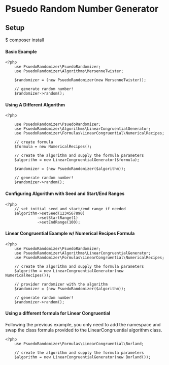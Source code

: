 # Psuedo Random Number Generator

## Setup

$ composer install

#### Basic Example

    <?php
        use PsuedoRandomizer\PsuedoRandomizer;
        use PsuedoRandomizer\Algorithms\MersenneTwister;
        
        $randomizer = (new PsuedoRandomizer(new MersenneTwister));
        
        // generate random number!
        $randomizer->random();
        
#### Using A Different Algorithm

    <?php
    
        use PsuedoRandomizer\PsuedoRandomizer;
        use PsuedoRandomizer\Algorithms\LinearCongruentialGenerator;
        use PsuedoRandomizer\Formulas\LinearCongruential\NumericalRecipes;
            
        // create formula
        $formula = new NumericalRecipes();
            
        // create the algorithm and supply the formula parameters
        $algorithm = new LinearCongruentialGenerator($formula);
        
        $randomizer = (new PsuedoRandomizer($algorithm));
            
        // generate random number!
        $randomizer->random();
            
#### Configuring Algorithm with Seed and Start/End Ranges
      
    <?php
        // set initial seed and start/end range if needed
        $algorithm->setSeed(1234567890)
                  ->setStartRange(1)
                  ->setEndRange(100);


#### Linear Congruential Example w/ Numerical Recipes Formula
    
    <?php
        use PsuedoRandomizer\PsuedoRandomizer;
        use PsuedoRandomizer\Algorithms\LinearCongruentialGenerator;
        use PsuedoRandomizer\Formulas\LinearCongruential\NumericalRecipes;
        
        // create the algorithm and supply the formula parameters
        $algorithm = new LinearCongruentialGenerator(new NumericalRecipes());
        
        // provider randomizer with the algorithm
        $randomizer = (new PsuedoRandomizer($algorithm));
        
        // generate random number!
        $randomizer->random();
    
#### Using a different formula for Linear Congruential

Following the previous example, you only need to add the namespace and swap the class formula provided to the LinearCongruential algorithm class.

    <?php
        use PsuedoRandomizer\Formulas\LinearCongruential\Borland;
        
        // create the algorithm and supply the formula parameters
        $algorithm = new LinearCongruentialGenerator(new Borland());